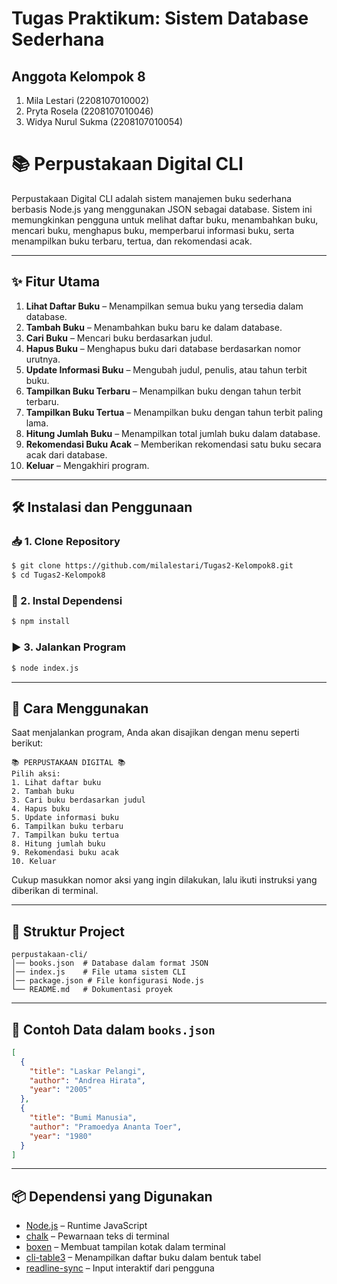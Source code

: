 # Tugas Praktikum: Sistem Database Sederhana

## **Anggota Kelompok 8**
1. Mila Lestari (2208107010002)
2. Pryta Rosela (2208107010046)
3. Widya Nurul Sukma (2208107010054)

# 📚 Perpustakaan Digital CLI

Perpustakaan Digital CLI adalah sistem manajemen buku sederhana berbasis Node.js yang menggunakan JSON sebagai database. Sistem ini memungkinkan pengguna untuk melihat daftar buku, menambahkan buku, mencari buku, menghapus buku, memperbarui informasi buku, serta menampilkan buku terbaru, tertua, dan rekomendasi acak.

---

## ✨ Fitur Utama
1. **Lihat Daftar Buku** – Menampilkan semua buku yang tersedia dalam database.
2. **Tambah Buku** – Menambahkan buku baru ke dalam database.
3. **Cari Buku** – Mencari buku berdasarkan judul.
4. **Hapus Buku** – Menghapus buku dari database berdasarkan nomor urutnya.
5. **Update Informasi Buku** – Mengubah judul, penulis, atau tahun terbit buku.
6. **Tampilkan Buku Terbaru** – Menampilkan buku dengan tahun terbit terbaru.
7. **Tampilkan Buku Tertua** – Menampilkan buku dengan tahun terbit paling lama.
8. **Hitung Jumlah Buku** – Menampilkan total jumlah buku dalam database.
9. **Rekomendasi Buku Acak** – Memberikan rekomendasi satu buku secara acak dari database.
10. **Keluar** – Mengakhiri program.

---

## 🛠 Instalasi dan Penggunaan

### 📥 1. Clone Repository
```bash
$ git clone https://github.com/milalestari/Tugas2-Kelompok8.git
$ cd Tugas2-Kelompok8
```

### 🔧 2. Instal Dependensi
```bash
$ npm install
```

### ▶️ 3. Jalankan Program
```bash
$ node index.js
```

---

## 📌 Cara Menggunakan

Saat menjalankan program, Anda akan disajikan dengan menu seperti berikut:
```
📚 PERPUSTAKAAN DIGITAL 📚
Pilih aksi:
1. Lihat daftar buku
2. Tambah buku
3. Cari buku berdasarkan judul
4. Hapus buku
5. Update informasi buku
6. Tampilkan buku terbaru
7. Tampilkan buku tertua
8. Hitung jumlah buku
9. Rekomendasi buku acak
10. Keluar
```

Cukup masukkan nomor aksi yang ingin dilakukan, lalu ikuti instruksi yang diberikan di terminal.

---

## 📂 Struktur Project
```
perpustakaan-cli/
│── books.json  # Database dalam format JSON
│── index.js    # File utama sistem CLI
│── package.json # File konfigurasi Node.js
└── README.md   # Dokumentasi proyek
```

---

## 📜 Contoh Data dalam `books.json`
```json
[
  {
    "title": "Laskar Pelangi",
    "author": "Andrea Hirata",
    "year": "2005"
  },
  {
    "title": "Bumi Manusia",
    "author": "Pramoedya Ananta Toer",
    "year": "1980"
  }
]
```

---

## 📦 Dependensi yang Digunakan
- [Node.js](https://nodejs.org/) – Runtime JavaScript
- [chalk](https://www.npmjs.com/package/chalk) – Pewarnaan teks di terminal
- [boxen](https://www.npmjs.com/package/boxen) – Membuat tampilan kotak dalam terminal
- [cli-table3](https://www.npmjs.com/package/cli-table3) – Menampilkan daftar buku dalam bentuk tabel
- [readline-sync](https://www.npmjs.com/package/readline-sync) – Input interaktif dari pengguna
